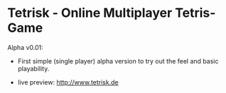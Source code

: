 # Tetrisk - Online Multiplayer Tetris-Game

Alpha v0.01:

- First simple (single player) alpha version to try out the feel and basic playability.

- live preview: http://www.tetrisk.de

